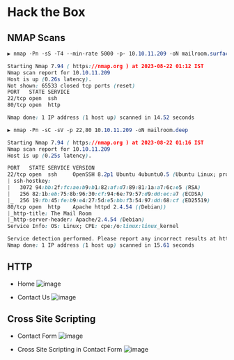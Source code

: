 # Hack the Box

## NMAP Scans
```CSS
▶ nmap -Pn -sS -T4 --min-rate 5000 -p- 10.10.11.209 -oN mailroom.surface                                           

Starting Nmap 7.94 ( https://nmap.org ) at 2023-08-22 01:12 IST
Nmap scan report for 10.10.11.209
Host is up (0.26s latency).
Not shown: 65533 closed tcp ports (reset)
PORT   STATE SERVICE
22/tcp open  ssh
80/tcp open  http

Nmap done: 1 IP address (1 host up) scanned in 14.52 seconds
```

```CSS
▶ nmap -Pn -sC -sV -p 22,80 10.10.11.209 -oN mailroom.deep

Starting Nmap 7.94 ( https://nmap.org ) at 2023-08-22 01:16 IST
Nmap scan report for 10.10.11.209
Host is up (0.25s latency).

PORT   STATE SERVICE VERSION
22/tcp open  ssh     OpenSSH 8.2p1 Ubuntu 4ubuntu0.5 (Ubuntu Linux; protocol 2.0)
| ssh-hostkey: 
|   3072 94:bb:2f:fc:ae:b9:b1:82:af:d7:89:81:1a:a7:6c:e5 (RSA)
|   256 82:1b:eb:75:8b:96:30:cf:94:6e:79:57:d9:dd:ec:a7 (ECDSA)
|_  256 19:fb:45:fe:b9:e4:27:5d:e5:bb:f3:54:97:dd:68:cf (ED25519)
80/tcp open  http    Apache httpd 2.4.54 ((Debian))
|_http-title: The Mail Room
|_http-server-header: Apache/2.4.54 (Debian)
Service Info: OS: Linux; CPE: cpe:/o:linux:linux_kernel

Service detection performed. Please report any incorrect results at https://nmap.org/submit/ .
Nmap done: 1 IP address (1 host up) scanned in 15.61 seconds
```

## HTTP
- Home
![image](https://github.com/karanshergill/Hack-the-Box/assets/83878909/d2d1e1bf-d68b-4eec-82ba-671144701bb8)

- Contact Us
![image](https://github.com/karanshergill/Hack-the-Box/assets/83878909/7c7c8a9c-e443-4322-9df5-d9f8dc3050cf)

## Cross Site Scripting
- Contact Form
![image](https://github.com/karanshergill/Hack-the-Box/assets/83878909/82186fed-786c-49a0-85c8-fcad35d89080)

- Cross Site Scripting in Contact Form
![image](https://github.com/karanshergill/Hack-the-Box/assets/83878909/ed23d09e-b6b4-43dd-92bd-0eb03cab0d00)

